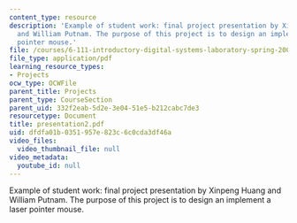 ```yaml
---
content_type: resource
description: 'Example of student work: final project presentation by Xinpeng Huang
  and William Putnam. The purpose of this project is to design an implement a laser
  pointer mouse.'
file: /courses/6-111-introductory-digital-systems-laboratory-spring-2006/dfdfa01b0351957e823c6c0cda3df46a_presentation2.pdf
file_type: application/pdf
learning_resource_types:
- Projects
ocw_type: OCWFile
parent_title: Projects
parent_type: CourseSection
parent_uid: 332f2eab-5d2e-3e04-51e5-b212cabc7de3
resourcetype: Document
title: presentation2.pdf
uid: dfdfa01b-0351-957e-823c-6c0cda3df46a
video_files:
  video_thumbnail_file: null
video_metadata:
  youtube_id: null
---
```

Example of student work: final project presentation by Xinpeng Huang and William Putnam. The purpose of this project is to design an implement a laser pointer mouse.

